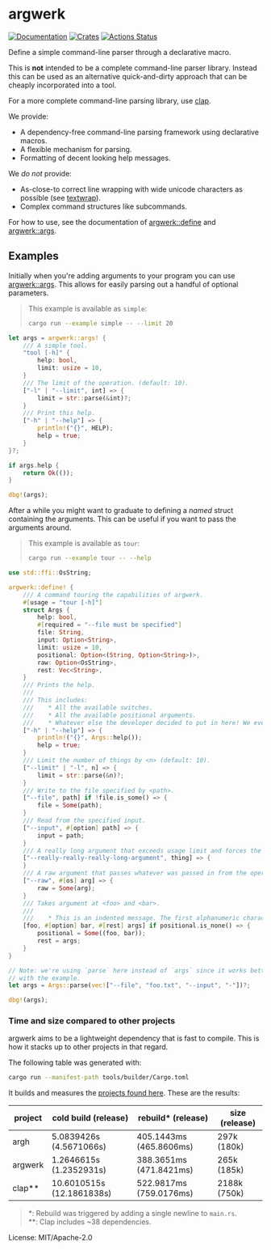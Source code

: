 # argwerk

[![Documentation](https://docs.rs/argwerk/badge.svg)](https://docs.rs/argwerk)
[![Crates](https://img.shields.io/crates/v/argwerk.svg)](https://crates.io/crates/argwerk)
[![Actions Status](https://github.com/udoprog/argwerk/workflows/Rust/badge.svg)](https://github.com/udoprog/argwerk/actions)

Define a simple command-line parser through a declarative macro.

This is **not** intended to be a complete command-line parser library.
Instead this can be used as an alternative quick-and-dirty approach that can
be cheaply incorporated into a tool.

For a more complete command-line parsing library, use [clap].

We provide:
* A dependency-free command-line parsing framework using declarative macros.
* A flexible mechanism for parsing.
* Formatting of decent looking help messages.

We *do not* provide:
* As-close-to correct line wrapping with wide unicode characters as possible
  (see [textwrap]).
* Complex command structures like subcommands.

For how to use, see the documentation of [argwerk::define] and
[argwerk::args].

## Examples

Initially when you're adding arguments to your program you can use
[argwerk::args]. This allows for easily parsing out a handful of optional
parameters.

> This example is available as `simple`:
> ```sh
> cargo run --example simple -- --limit 20
> ```

```rust
let args = argwerk::args! {
    /// A simple tool.
    "tool [-h]" {
        help: bool,
        limit: usize = 10,
    }
    /// The limit of the operation. (default: 10).
    ["-l" | "--limit", int] => {
        limit = str::parse(&int)?;
    }
    /// Print this help.
    ["-h" | "--help"] => {
        println!("{}", HELP);
        help = true;
    }
}?;

if args.help {
    return Ok(());
}

dbg!(args);
```

After a while you might want to graduate to defining a *named* struct
containing the arguments. This can be useful if you want to pass the
arguments around.

> This example is available as `tour`:
> ```sh
> cargo run --example tour -- --help
> ```

```rust
use std::ffi::OsString;

argwerk::define! {
    /// A command touring the capabilities of argwerk.
    #[usage = "tour [-h]"]
    struct Args {
        help: bool,
        #[required = "--file must be specified"]
        file: String,
        input: Option<String>,
        limit: usize = 10,
        positional: Option<(String, Option<String>)>,
        raw: Option<OsString>,
        rest: Vec<String>,
    }
    /// Prints the help.
    ///
    /// This includes:
    ///    * All the available switches.
    ///    * All the available positional arguments.
    ///    * Whatever else the developer decided to put in here! We even support wrapping comments which are overly long.
    ["-h" | "--help"] => {
        println!("{}", Args::help());
        help = true;
    }
    /// Limit the number of things by <n> (default: 10).
    ["--limit" | "-l", n] => {
        limit = str::parse(&n)?;
    }
    /// Write to the file specified by <path>.
    ["--file", path] if !file.is_some() => {
        file = Some(path);
    }
    /// Read from the specified input.
    ["--input", #[option] path] => {
        input = path;
    }
    /// A really long argument that exceeds usage limit and forces the documentation to wrap around with newlines.
    ["--really-really-really-long-argument", thing] => {
    }
    /// A raw argument that passes whatever was passed in from the operating system.
    ["--raw", #[os] arg] => {
        raw = Some(arg);
    }
    /// Takes argument at <foo> and <bar>.
    ///
    ///    * This is an indented message. The first alphanumeric character determines the indentation to use.
    [foo, #[option] bar, #[rest] args] if positional.is_none() => {
        positional = Some((foo, bar));
        rest = args;
    }
}

// Note: we're using `parse` here instead of `args` since it works better
// with the example.
let args = Args::parse(vec!["--file", "foo.txt", "--input", "-"])?;

dbg!(args);
```

### Time and size compared to other projects

argwerk aims to be a lightweight dependency that is fast to compile. This is
how it stacks up to other projects in that regard.

The following table was generated with:

```sh
cargo run --manifest-path tools/builder/Cargo.toml
```

It builds and measures the [projects found here]. These are the results:

| project    | cold build (release)      | rebuild* (release)      | size (release) |
|------------|---------------------------|-------------------------|----------------|
| argh       | 5.0839426s (4.5671066s)   | 405.1443ms (465.8606ms) | 297k (180k)    |
| argwerk    | 1.2646615s (1.2352931s)   | 388.3651ms (471.8421ms) | 265k (185k)    |
| clap**     | 10.6010515s (12.1861838s) | 522.9817ms (759.0176ms) | 2188k (750k)   |

> *: Rebuild was triggered by adding a single newline to `main.rs`.<br>
> **: Clap includes ~38 dependencies.<br>

[projects found here]: https://github.com/udoprog/argwerk/tree/main/projects
[argwerk::define]: https://docs.rs/argwerk/0/argwerk/macro.define.html
[argwerk::args]: https://docs.rs/argwerk/0/argwerk/macro.args.html
[clap]: https://docs.rs/clap
[ok_or_else]: https://doc.rust-lang.org/std/option/enum.Option.html#method.ok_or_else
[OsString]: https://doc.rust-lang.org/std/ffi/struct.OsString.html
[textwrap]: https://docs.rs/textwrap/0.13.2/textwrap/#displayed-width-vs-byte-size

License: MIT/Apache-2.0
